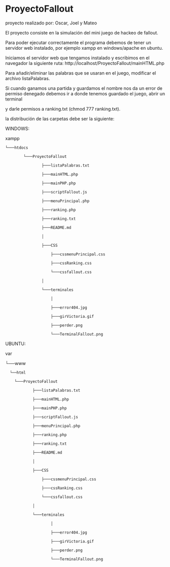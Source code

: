 # ProyectoFallout

proyecto realizado por: Oscar, Joel y Mateo

El proyecto consiste en la simulación del mini juego de hackeo de fallout.

Para poder ejecutar correctamente el programa debemos de tener un servidor web instalado, por ejemplo xampp en windows/apache en ubuntu.

Iniciamos el servidor web que tengamos instalado y escribimos en el navegador la siguiente ruta: http://localhost/ProyectoFallout/mainHTML.php

Para añadir/eliminar las palabras que se usaran en el juego, modificar el archivo listaPalabras.

Si cuando ganamos una partida y guardamos el nombre nos da un error de permiso denegado debemos ir a donde tenemos guardado el juego, abrir un terminal 

y darle permisos a ranking.txt (chmod 777 ranking.txt).

la distribución de las carpetas debe ser la siguiente:

WINDOWS:

 xampp 
 
	└───htdocs
	
			└───ProyectoFallout
			
					├───listaPalabras.txt
					
					├───mainHTML.php
					
					├───mainPHP.php
					
					├───scriptFallout.js
					
					├───menuPrincipal.php
					
					├───ranking.php
					
					├───ranking.txt
					
					├───README.md
					
					│
					
					├───CSS
					
						├───cssmenuPrincipal.css
						
						├───cssRanking.css
						
					    └───cssfallout.css
						
					│
					
					└───terminales
					
						│
						
						├───error404.jpg
						
						├───girVictoria.gif
						
						├───perder.png
						
					    └───TerminalFallout.png
						


UBUNTU:

var

 └──www
 
 	  └──html
	  
		└───ProyectoFallout
		
				├───listaPalabras.txt
				
				├───mainHTML.php
				
				├───mainPHP.php
				
				├───scriptFallout.js
				
				├───menuPrincipal.php
				
				├───ranking.php
				
				├───ranking.txt
				
				├───README.md
				
				│
				
				├───CSS
				
					├───cssmenuPrincipal.css
					
					├───cssRanking.css
					
					└───cssfallout.css
					
				│
				
				└───terminales
				
						│
						
						├───error404.jpg
						
						├───girVictoria.gif
						
						├───perder.png
						
						└───TerminalFallout.png
						
